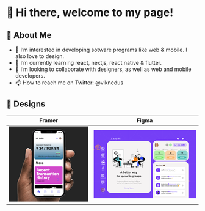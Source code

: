 # 👋 Hi there, welcome to my page!

## 🙈 About Me

- 👀 I’m interested in developing sotware programs like web & mobile. I also love to design.
- 🌱 I’m currently learning react, nextjs, react native & flutter.
- 💞️ I’m looking to collaborate with designers, as well as web and mobile developers.
- 📫 How to reach me on Twitter: @viknedus

## 🌱 Designs

| Framer                                                                             | Figma                                                                                  |
| ---------------------------------------------------------------------------------- | -------------------------------------------------------------------------------------- |
| [![Brass Mobile App Design Prototype](./assets/Brass.png)](https://bit.ly/3h4lzO6) | [![Figma community profile](./assets/AbegWebApp.png)](https://www.figma.com/@viknedus) |

<!---
viknedus/viknedus is a ✨ special ✨ repository because its `README.md` (this file) appears on your GitHub profile.
You can click the Preview link to take a look at your changes.
--->
